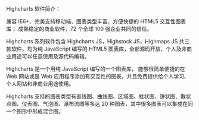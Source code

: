 Highcharts 软件简介：

兼容 IE6+、完美支持移动端、图表类型丰富、方便快捷的 HTML5 交互性图表库； 成熟稳定的商业软件，72 个全球 100 强企业共同的信任。

Highcharts 系列软件包含 Highcharts JS，Highstock JS，Highmaps JS 共三款软件，均为纯 JavaScript 编写的 HTML5 图表库，全部源码开放，个人及非商业用途可以任意使用及源代码编辑。



Highcharts 是一个用纯 JavaScript 编写的一个图表库， 能够很简单便捷的在 Web 网站或是 Web 应用程序添加有交互性的图表，并且免费提供给个人学习、个人网站和非商业用途使用。

Highcharts 支持的图表类型有直线图、曲线图、区域图、柱状图、饼状图、散状点图、仪表图、气泡图、瀑布流图等多达 20 种图表，其中很多图表可以集成在同一个图形中形成混合图。
